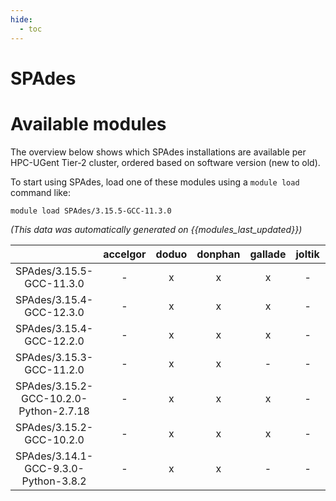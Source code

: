 ```yaml
---
hide:
  - toc
---
```


SPAdes
======

# Available modules


The overview below shows which SPAdes installations are available per HPC-UGent Tier-2 cluster, ordered based on software version (new to old).

To start using SPAdes, load one of these modules using a `module load` command like:

```shell
module load SPAdes/3.15.5-GCC-11.3.0
```

*(This data was automatically generated on {{modules_last_updated}})*  

| |accelgor|doduo|donphan|gallade|joltik|shinx|skitty|
| :---: | :---: | :---: | :---: | :---: | :---: | :---: | :---: |
|SPAdes/3.15.5-GCC-11.3.0|-|x|x|x|-|-|-|
|SPAdes/3.15.4-GCC-12.3.0|-|x|x|x|-|x|x|
|SPAdes/3.15.4-GCC-12.2.0|-|x|x|x|-|-|-|
|SPAdes/3.15.3-GCC-11.2.0|-|x|x|-|-|-|-|
|SPAdes/3.15.2-GCC-10.2.0-Python-2.7.18|-|x|x|x|-|-|-|
|SPAdes/3.15.2-GCC-10.2.0|-|x|x|x|-|-|-|
|SPAdes/3.14.1-GCC-9.3.0-Python-3.8.2|-|x|x|-|-|-|-|
